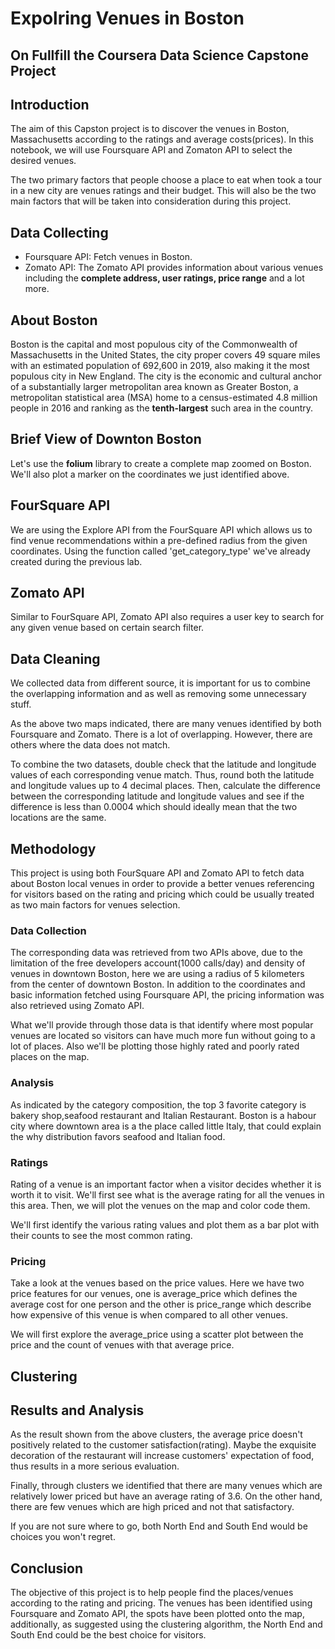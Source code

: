 # Expolring Venues in Boston

## On Fullfill the Coursera Data Science Capstone Project

## Introduction

The aim of this Capston project is to discover the venues in Boston, Massachusetts according to the ratings and average costs(prices). In this notebook, we will use Foursquare API and Zomaton API to select the desired venues.

The two primary factors that people choose a place to eat when took a tour in a new city are venues ratings and their budget. This will also be the two main factors that will be taken into consideration during this project.

## Data Collecting

- Foursquare API: Fetch venues in Boston.
- Zomato API: The Zomato API provides information about various venues including the **complete address, user ratings, price range** and a lot more.


## About Boston

Boston is the capital and most populous city of the Commonwealth of Massachusetts in the United States, the city proper covers 49 square miles with an estimated population of 692,600 in 2019, also making it the most populous city in New England.
The city is the economic and cultural anchor of a substantially larger metropolitan area known as Greater Boston, a metropolitan statistical area (MSA) home to a census-estimated 4.8 million people in 2016 and ranking as the **tenth-largest** such area in the country.

## Brief View of Downton Boston

Let's use the **folium** library to create a complete map zoomed on Boston. We'll also plot a marker on the coordinates we just identified above.

## FourSquare API

We are using the Explore API from the FourSquare API which allows us to find venue recommendations within a pre-defined radius from the given coordinates.
Using the function called 'get_category_type' we've already created during the previous lab.

## Zomato API

Similar to FourSquare API, Zomato API also requires a user key to search for any given venue based on certain search filter.

## Data Cleaning

We collected data from different source, it is important for us to combine the overlapping information and as well as removing some unnecessary stuff.

As the above two maps indicated, there are many venues identified by both Foursquare and Zomato. There is a lot of overlapping. However, there are others where the data does not match.

To combine the two datasets, double check that the latitude and longitude values of each corresponding venue match. Thus, round both the latitude and longitude values up to 4 decimal places. Then, calculate the difference between the corresponding latitude and longitude values and see if the difference is less than 0.0004 which should ideally mean that the two locations are the same.

## Methodology

This project is using both FourSquare API and Zomato API to fetch data about Boston local venues in order to provide a better venues referencing for visitors based on the rating and pricing which could be usually treated as two main factors for venues selection.


### Data Collection

The corresponding data was retrieved from two APIs above, due to the limitation of the free developers account(1000 calls/day) and density of venues in downtown Boston, here we are using a radius of 5 kilometers from the center of downtown Boston. In addition to the coordinates and basic information fetched using Foursquare API, the pricing information was also retrieved using Zomato API. 

What we'll provide through those data is that identify where most popular venues are located so visitors can have much more fun without going to a lot of places. Also we'll be plotting those highly rated and poorly rated places on the map.

### Analysis

As indicated by the category composition, the top 3 favorite category is bakery shop,seafood restaurant and Italian Restaurant. Boston is a habour city where downtown area is a the place called little Italy, that could explain the why distribution favors seafood and Italian food. 

### Ratings

Rating of a venue is an important factor when a visitor decides whether it is worth it to visit.  We'll first see what is the average rating for all the venues in this area. Then, we will plot the venues on the map and color code them.

We'll first identify the various rating values and plot them as a bar plot with their counts to see the most common rating.

### Pricing

Take a look at the venues based on the price values. Here we have two price features for our venues, one is average_price which defines the average cost for one person and the other is price_range which describe how expensive of this venue is when compared to all other venues.

We will first explore the average_price using a scatter plot between the price and the count of venues with that average price.

## Clustering 

## Results and Analysis

As the result shown from the above clusters, the average price doesn't positively related to the customer satisfaction(rating). Maybe the exquisite decoration of the restaurant will increase customers' expectation of food, thus results in a more serious evaluation.

Finally, through clusters we identified that there are many venues which are relatively lower priced but have an average rating of 3.6. On the other hand, there are few venues which are high priced and not that satisfactory.

If you are not sure where to go, both North End and South End would be choices you won't regret.

## Conclusion

The objective of this project is to help people find the places/venues according to the rating and pricing. The venues has been identified using Foursquare and Zomato API, the spots have been plotted onto the map, additionally, as suggested using the clustering algorithm, the North End and South End could be the best choice for visitors. 